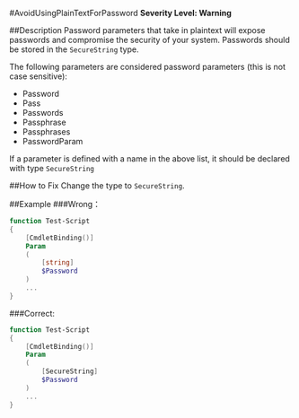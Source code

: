 ﻿#AvoidUsingPlainTextForPassword
**Severity Level: Warning**

##Description
Password parameters that take in plaintext will expose passwords and compromise the security of your system. Passwords should be stored in the
```SecureString``` type.

The following parameters are considered password parameters (this is not case sensitive):
* Password
* Pass
* Passwords
* Passphrase
* Passphrases
* PasswordParam

If a parameter is defined with a name in the above list, it should be declared with type ```SecureString```

##How to Fix
Change the type to ```SecureString```.

##Example
###Wrong：
``` PowerShell
function Test-Script
{
    [CmdletBinding()]
    Param
    (
        [string]
        $Password
    )
    ...
}
```

###Correct:
``` PowerShell
function Test-Script
{
    [CmdletBinding()]
    Param
    (
        [SecureString]
        $Password
    )
    ...
}
```
